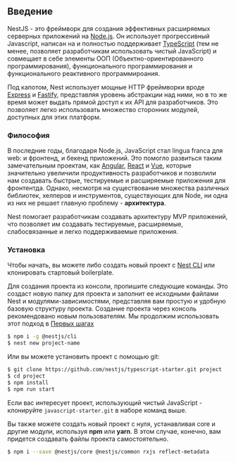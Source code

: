 ## Введение

NestJS - это фреймворк для создания эффективных расширяемых серверных приложений на [Node.js](https://nodejs.org). Он использует прогрессивный Javascript, написан на и полностью поддерживает [TypeScript](http://www.typescriptlang.org/) (тем не менее, позволяет разработчикам использовать чистый JavaScript) и совмещает в себе элементы ООП (Объектно-ориентированного программирования), функционального программирования и функционального реактивного программироания.

Под капотом, Nest использует мощные HTTP фреймворки вроде [Express](https://expressjs.com/) и [Fastify](https://github.com/fastify/fastify), представляя уровень абстракции над ними, но в то же время может выдать прямой доступ к их API для разработчиков. Это позволяет легко использовать множество сторонних модулей, доступных для этих платформ.

### Философия

В последние годы, благодаря Node.js, JavaScript стал lingua franca для web: и фронтенд, и бекенд приложений. Это помогло развиться таким замечательным проектам, как  [Angular](https://angular.io/), [React](https://github.com/facebook/react) и [Vue](https://github.com/vuejs/vue), которые значительно увеличили продуктивность разработчиков и позволили нам создавать быстрые, тестируемые и расширяемые приложения для фронтентда. Однако, несмотря на существование множества различных библиотек, хелперов и инструментов, существующих для Node, ни одна из них не решает главную проблему - **архитектура**.

Nest помогает разработчикам создавать архитектуру MVP приложений, что позволяет им создавать тестируемые, расширяемые, слабосвязанные и легко поддерживаемые приложения.

### Установка

Чтобы начать, вы можете либо создать новый проект с [Nest CLI](/cli/overview) или клонировать стартовый boilerplate.

Для создания проекта из консоли, пропишите следующие команды. Это создаст новую папку для проекта и заполнит ее исходными файлами Nest и модулями-зависимостями, представляя вам простую и удобную базовую структуру проекта. Создание проекта через консоль рекомендовано новым пользователям. Мы продолжим использовать этот подход в [Первых шагах](first-steps)

```bash
$ npm i -g @nestjs/cli
$ nest new project-name
```

Или вы можете установить проект с помощью git:

```bash
$ git clone https://github.com/nestjs/typescript-starter.git project
$ cd project
$ npm install
$ npm run start
```

Если вас интересует проект, использующий чистый JavaScript - клонируйте `javascript-starter.git` в наборе команд выше.

Вы также можете создать новый проект с нуля, устанавливая core и другие модули, используя **npm** или **yarn**. В этом случае, конечно, вам придется создавать файлы проекта самостоятельно.

```bash
$ npm i --save @nestjs/core @nestjs/common rxjs reflect-metadata
```